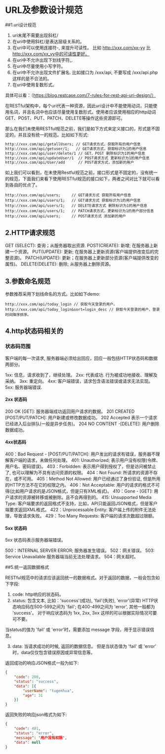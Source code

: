# **URL及参数设计规范**

##1.uri设计规范

1) uri末尾不需要出现斜杠/
2) 在uri中使用斜杠/是表达层级关系的。
3) 在uri中可以使用连接符-, 来提升可读性。
比如 http://xxx.com/xx-yy 比 http://xxx.com/xx_yy中的可读性更好。
4) 在uri中不允许出现下划线字符_.
5) 在uri中尽量使用小写字符。
6) 在uri中不允许出现文件扩展名. 比如接口为 /xxx/api, 不要写成 /xxx/api.php 这样的是不合法的。
7) 在uri中使用复数形式。

具体可以看：（https://blog.restcase.com/7-rules-for-rest-api-uri-design/）

在RESTful架构中，每个uri代表一种资源，因此uri设计中不能使用动词，只能使用名词，并且名词中也应该尽量使用复数形式。使用者应该使用相应的http动词 GET、POST、PUT、PATCH、DELETE等操作这些资源即可。

那么在我们未使用RESTful规范之前，我们是如下方式来定义接口的，形式是不固定的，并且没有统一的规范。比如如下形式:

```html
http://xxx.com/api/getallUsers; // GET请求方式，获取所有的用户信息
http://xxx.com/api/getuser/1;   // GET请求方式，获取标识为1的用户信息
http://xxx.com/api/user/delete/1 // GET、POST 删除标识为1的用户信息
http://xxx.com/api/updateUser/1  // POST请求方式 更新标识为1的用户信息
http://xxx.com/api/User/add      // POST请求方式，添加新的用户
```

如上我们可以看到，在未使用Restful规范之前，接口形式是不固定的，没有统一的规范，下面我们来看下使用RESTful规范的接口如下，两者之间对比下就可以看到各自的优点了。

```
http://xxx.com/api/users;     // GET请求方式 获取所有用户信息
http://xxx.com/api/users/1;   // GET请求方式 获取标识为1的用户信息
http://xxx.com/api/users/1;   // DELETE请求方式 删除标识为1的用户信息
http://xxx.com/api/users/1;   // PATCH请求方式，更新标识为1的用户部分信息
http://xxx.com/api/users;     // POST请求方式 添加新的用户
```

## 2.HTTP请求规范

GET (SELECT): 查询；从服务器取出资源.
POST(CREATE): 新增; 在服务器上新建一个资源。
PUT(UPDATE): 更新; 在服务器上更新资源(客户端提供改变后的完整资源)。
PATCH(UPDATE): 更新；在服务器上更新部分资源(客户端提供改变的属性)。
DELETE(DELETE): 删除; 从服务器上删除资源。

## 3.参数命名规范

参数推荐采用下划线命名的方式。比如如下demo:

```
http://xxx.com/api/today_login // 获取今天登录的用户。
http://xxx.com/api/today_login&sort=login_desc // 获取今天登录的用户、登录时间降序排序。
```

## 4.http状态码相关的

### 状态码范围

客户端的每一次请求, 服务器端必须给出回应，回应一般包括HTTP状态码和数据两部分。

1xx: 信息，请求收到了，继续处理。
2xx: 代表成功. 行为被成功地接收、理解及采纳。
3xx: 重定向。
4xx: 客户端错误，请求包含语法错误或请求无法实现。
5xx: 服务器端错误.

#### 2xx 状态码

200 OK [GET]: 服务器端成功返回用户请求的数据。
201 CREATED [POST/PUT/PATCH]: 用户新建或修改数据成功。
202 Accepted 表示一个请求已经进入后台排队(一般是异步任务)。
204 NO CONTENT -[DELETE]: 用户删除数据成功。

#### 4xx状态码

400：Bad Request - [POST/PUT/PATCH]: 用户发出的请求有错误，服务器不理解客户端的请求，未做任何处理。
401: Unauthorized; 表示用户没有权限(令牌、用户名、密码错误)。
403：Forbidden: 表示用户得到授权了，但是访问被禁止了, 也可以理解为不具有访问资源的权限。
404：Not Found: 所请求的资源不存在，或不可用。
405：Method Not Allowed: 用户已经通过了身份验证, 但是所用的HTTP方法不在它的权限之内。
406：Not Acceptable: 用户的请求的格式不可得(比如用户请求的是JSON格式，但是只有XML格式)。
410：Gone - [GET]: 用户请求的资源被转移或被删除。且不会再得到的。
415: Unsupported Media Type: 客户端要求的返回格式不支持，比如，API只能返回JSON格式，但是客户端要求返回XML格式。
422：Unprocessable Entity: 客户端上传的附件无法处理，导致请求失败。
429：Too Many Requests: 客户端的请求次数超过限额。

#### 5xx 状态码

5xx 状态码表示服务器端错误。

500：INTERNAL SERVER ERROR; 服务器发生错误。
502：网关错误。
503: Service Unavailable 服务器端当前无法处理请求。
504：网关超时。

##5.统一返回数据格式

RESTful规范中的请求应该返回统一的数据格式。对于返回的数据，一般会包含如下字段:

1) code: http响应的状态码。
2) status: 包含文本, 比如：'success'(成功), 'fail'(失败), 'error'(异常) HTTP状态响应码在500-599之间为 'fail'; 在400-499之间为 'error', 其他一般都为 'success'。 对于响应状态码为 1xx, 2xx, 3xx 这样的可以根据实际情况可要可不要。

当status的值为 'fail' 或 'error'时，需要添加 message 字段，用于显示错误信息。

3) data: 当请求成功的时候, 返回的数据信息。 但是当状态值为 'fail' 或 'error' 时，data仅仅包含错误原因或异常信息等。

返回成功的响应JSON格式一般为如下:

```json
{
    "code": 200,
    "status": "success",
    "data": [{
        "userName": "tugenhua",
        "age": 31
    }]
}
```

返回失败的响应json格式为如下:

```json
{
    "code": 401,
    "status": "error",
    "message": '用户没有权限',
    "data": null
}
```